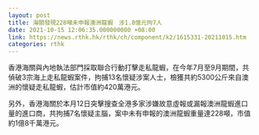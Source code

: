 ```yaml
---
layout: post
title: 海關發現228噸未申報澳洲龍蝦　涉1.8億元拘7人
date: 2021-10-15 12:06:35.000000000 +08:00
link: https://news.rthk.hk/rthk/ch/component/k2/1615331-20211015.htm
categories: rthk
---
```


香港海關與內地執法部門採取聯合行動打擊走私龍蝦，在今年7月至9月期間，共偵破3宗海上走私龍蝦案件，拘捕13名懷疑涉案人士，檢獲共約5300公斤來自澳洲的懷疑走私龍蝦，估計市值約420萬港元。

另外，香港海關於本月12日突擊搜查全港多家涉嫌故意虛報或漏報澳洲龍蝦進口量的進口商，共拘捕7名懷疑主腦，案中未有申報的澳洲龍蝦重量達228噸，市值約1億8千萬港元。
